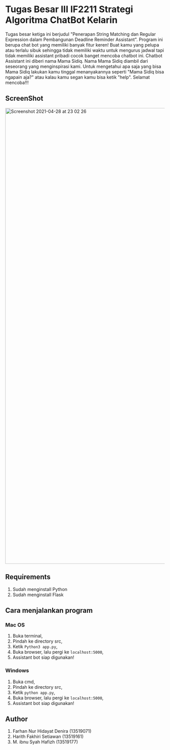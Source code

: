# Tugas Besar III IF2211 Strategi Algoritma ChatBot Kelarin  
Tugas besar ketiga ini berjudul "Penerapan String Matching dan Regular Expression dalam Pembangunan Deadline Reminder Assistant". Program ini berupa chat bot yang memiliki banyak fitur keren! Buat kamu yang pelupa atau terlalu sibuk sehingga tidak memiliki waktu untuk mengurus jadwal tapi tidak memiliki assistant pribadi cocok banget mencoba chatbot ini. Chatbot Assistant ini diberi nama Mama Sidiq. Nama Mama Sidiq diambil dari seseorang yang menginspirasi kami. Untuk mengetahui apa saja yang bisa Mama Sidiq lakukan kamu tinggal menanyakannya seperti "Mama Sidiq bisa ngapain aja?" atau kalau kamu segan kamu bisa ketik "help". Selamat mencoba!!!

## ScreenShot
<img width="1440" alt="Screenshot 2021-04-28 at 23 02 26" src="https://user-images.githubusercontent.com/68526319/116435667-d00bb400-a875-11eb-87a5-00bb7bbebfe8.png">


## Requirements
1. Sudah menginstall Python
2. Sudah menginstall Flask

## Cara menjalankan program

### Mac OS
1. Buka terminal,
2. Pindah ke directory src,
3. Ketik `Python3 app.py`,
4. Buka browser, lalu pergi ke `localhost:5000`,
5. Assistant bot siap digunakan!

### Windows
1. Buka cmd,
2. Pindah ke directory src,
3. Ketik `python app.py`,
4. Buka browser, lalu pergi ke `localhost:5000`,
5. Assistant bot siap digunakan!

## Author
1. Farhan Nur Hidayat Denira (13519071)
2. Harith Fakhiri Setiawan (13519161)
3. M. ibnu Syah Hafizh (13519177)


